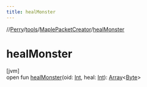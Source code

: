 ```yaml
---
title: healMonster
---
```

//[Perry](../../../index.html)/[tools](../index.html)/[MaplePacketCreator](index.html)/[healMonster](heal-monster.html)



# healMonster



[jvm]\
open fun [healMonster](heal-monster.html)(oid: [Int](https://kotlinlang.org/api/latest/jvm/stdlib/kotlin/-int/index.html), heal: [Int](https://kotlinlang.org/api/latest/jvm/stdlib/kotlin/-int/index.html)): [Array](https://kotlinlang.org/api/latest/jvm/stdlib/kotlin/-array/index.html)&lt;[Byte](https://kotlinlang.org/api/latest/jvm/stdlib/kotlin/-byte/index.html)&gt;





